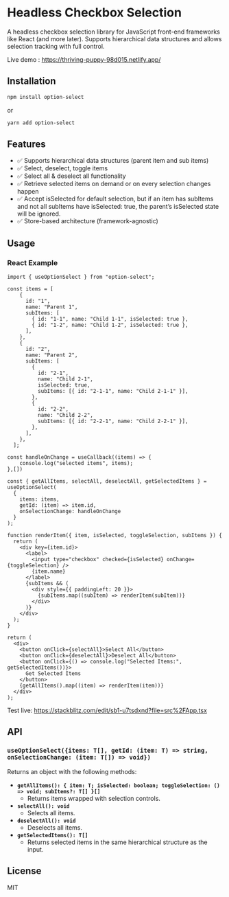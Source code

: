 # Headless Checkbox Selection

A headless checkbox selection library for JavaScript front-end frameworks like React (and more later). Supports hierarchical data structures and allows selection tracking with full control.

Live demo :  https://thriving-puppy-98d015.netlify.app/

## Installation

```sh
npm install option-select
```

or

```sh
yarn add option-select
```

## Features

- ✅ Supports hierarchical data structures (parent item and  sub items)
- ✅ Select, deselect, toggle items
- ✅ Select all & deselect all functionality
- ✅ Retrieve selected items on demand or on every selection changes happen
- ✅ Accept isSelected for default selection, but if an item has subItems and not all subItems have isSelected: true, the parent’s isSelected state will be ignored.
- ✅ Store-based architecture (framework-agnostic)

## Usage

### React Example

```tsx
import { useOptionSelect } from "option-select";

const items = [
    {
      id: "1",
      name: "Parent 1",
      subItems: [
        { id: "1-1", name: "Child 1-1", isSelected: true },
        { id: "1-2", name: "Child 1-2", isSelected: true },
      ],
    },
    {
      id: "2",
      name: "Parent 2",
      subItems: [
        {
          id: "2-1",
          name: "Child 2-1",
          isSelected: true,
          subItems: [{ id: "2-1-1", name: "Child 2-1-1" }],
        },
        {
          id: "2-2",
          name: "Child 2-2",
          subItems: [{ id: "2-2-1", name: "Child 2-2-1" }],
        },
      ],
    },
  ];

const handleOnChange = useCallback((items) => {
    console.log("selected items", items);
},[])

const { getAllItems, selectAll, deselectAll, getSelectedItems } = useOptionSelect(
  {
    items: items,
    getId: (item) => item.id,
    onSelectionChange: handleOnChange
  }
);

function renderItem({ item, isSelected, toggleSelection, subItems }) {
  return (
    <div key={item.id}>
      <label>
        <input type="checkbox" checked={isSelected} onChange={toggleSelection} />
        {item.name}
      </label>
      {subItems && (
        <div style={{ paddingLeft: 20 }}>
          {subItems.map((subItem) => renderItem(subItem))}
        </div>
      )}
    </div>
  );
}

return (
  <div>
    <button onClick={selectAll}>Select All</button>
    <button onClick={deselectAll}>Deselect All</button>
    <button onClick={() => console.log("Selected Items:", getSelectedItems())}>
      Get Selected Items
    </button>
    {getAllItems().map((item) => renderItem(item))}
  </div>
);
```
Test live:  https://stackblitz.com/edit/sb1-u7tsdxnd?file=src%2FApp.tsx

## API

### `useOptionSelect({items: T[], getId: (item: T) => string, onSelectionChange: (item: T[]) => void})`

Returns an object with the following methods:

- **`getAllItems(): { item: T; isSelected: boolean; toggleSelection: () => void; subItems?: T[] }[]`**
  - Returns items wrapped with selection controls.
- **`selectAll(): void`**
  - Selects all items.
- **`deselectAll(): void`**
  - Deselects all items.
- **`getSelectedItems(): T[]`**
  - Returns selected items in the same hierarchical structure as the input.

## License

MIT

